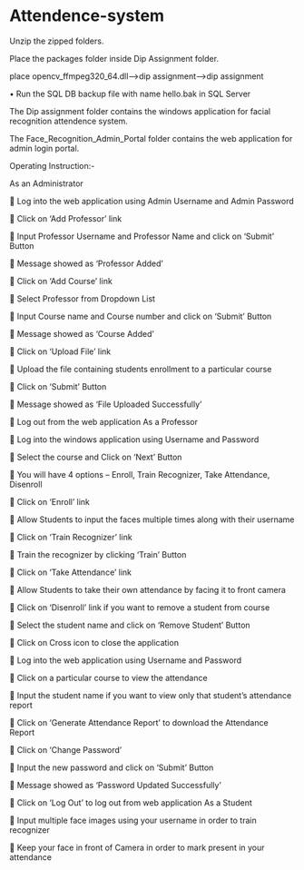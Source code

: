 # Attendence-system

Unzip the zipped folders.

Place the packages folder inside Dip Assignment folder.

place opencv_ffmpeg320_64.dll-->dip assignment-->dip assignment

• Run the SQL DB backup file with name hello.bak in SQL Server

The Dip assignment folder contains the windows application for facial recognition attendence system.

The Face_Recognition_Admin_Portal folder contains the web application for admin login portal.


Operating Instruction:-

As an Administrator

	Log into the web application using Admin Username and Admin Password

	Click on ‘Add Professor’ link

	Input Professor Username and Professor Name and click on ‘Submit’ Button

	Message showed as ‘Professor Added’

	Click on ‘Add Course’ link

	Select Professor from Dropdown List

	Input Course name and Course number and click on ‘Submit’ Button

	Message showed as ‘Course Added’

	Click on ‘Upload File’ link

	Upload the file containing students enrollment to a particular course

	Click on ‘Submit’ Button

	Message showed as ‘File Uploaded Successfully’

	Log out from the web application
As a Professor

	Log into the windows application using Username and Password

	Select the course and Click on ‘Next’ Button

	You will have 4 options – Enroll, Train Recognizer, Take Attendance, Disenroll

	Click on ‘Enroll’ link

	Allow Students to input the faces multiple times along with their username

	Click on ‘Train Recognizer’ link

	Train the recognizer by clicking ‘Train’ Button

	Click on ‘Take Attendance’ link

	Allow Students to take their own attendance by facing it to front camera

	Click on ‘Disenroll’ link if you want to remove a student from course

	Select the student name and click on ‘Remove Student’ Button

	Click on Cross icon to close the application

	Log into the web application using Username and Password

	Click on a particular course to view the attendance

	Input the student name if you want to view only that student’s attendance report

	Click on ‘Generate Attendance Report’ to download the Attendance Report

	Click on ‘Change Password’

	Input the new password and click on ‘Submit’ Button

	Message showed as ‘Password Updated Successfully’

	Click on ‘Log Out’ to log out from web application
As a Student

	Input multiple face images using your username in order to train recognizer

	Keep your face in front of Camera in order to mark present in your attendance
